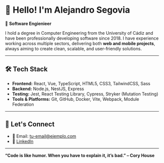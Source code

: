 # 👋 Hello! I'm Alejandro Segovia

🚀 **Software Engienieer**

I hold a degree in Computer Engineering from the University of Cádiz and have been professionally developing software since 2018. I have experience working across multiple sectors, delivering both **web and mobile projects**, always aiming to create clean, scalable, and user-friendly solutions.

---

## 🛠 Tech Stack

- **Frontend:** React, Vue, TypeScript, HTML5, CSS3, TailwindCSS, Sass
- **Backend:** Node.js, NestJS, Express
- **Testing:** Jest, React Testing Library, Cypress, Stryker (Mutation Testing)
- **Tools & Platforms:** Git, GitHub, Docker, Vite, Webpack, Module Federation

---

## 🤝 Let's Connect

- 📧 Email: tu-email@ejemplo.com
- 💼 [LinkedIn](https://www.linkedin.com/in/alejandro-segovia-gallardo-7810aa189/)

---

**“Code is like humor. When you have to explain it, it’s bad.” – Cory House**
